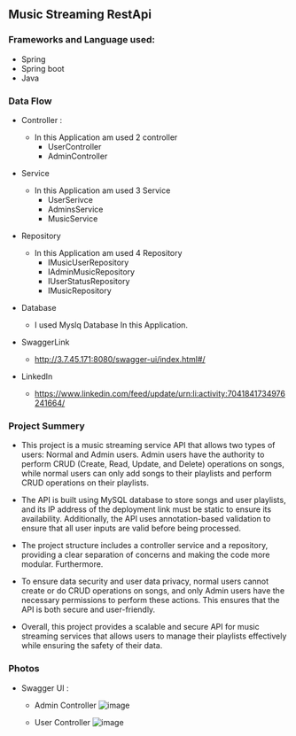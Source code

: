 ## Music Streaming RestApi
### Frameworks and Language used:
* Spring
* Spring boot
* Java

### Data Flow
* Controller : 
  * In this Application am used 2 controller
    * UserController
    * AdminController
    
* Service
  * In this Application am used 3 Service
    * UserSerivce
    * AdminsService
    * MusicService
   
* Repository
  * In this Application am used 4 Repository
    * IMusicUserRepository
    * IAdminMusicRepository
    * IUserStatusRepository
    * IMusicRepository
* Database
  * I used Myslq Database In this Application.
 
* SwaggerLink 
  * http://3.7.45.171:8080/swagger-ui/index.html#/
* LinkedIn
  * https://www.linkedin.com/feed/update/urn:li:activity:7041841734976241664/


### Project Summery

* This project is a music streaming service API that allows two types of users: Normal and Admin users. Admin users have the authority to perform CRUD (Create, Read, Update, and Delete) operations on songs, while normal users can only add songs to their playlists and perform CRUD operations on their playlists.

* The API is built using MySQL database to store songs and user playlists, and its IP address of the deployment link must be static to ensure its availability. Additionally, the API uses annotation-based validation to ensure that all user inputs are valid before being processed.

* The project structure includes a controller service and a repository, providing a clear separation of concerns and making the code more modular. Furthermore.

* To ensure data security and user data privacy, normal users cannot create or do CRUD operations on songs, and only Admin users have the necessary permissions to perform these actions. This ensures that the API is both secure and user-friendly.

* Overall, this project provides a scalable and secure API for music streaming services that allows users to manage their playlists effectively while ensuring the safety of their data.

### Photos 
  * Swagger UI :
    * Admin Controller
    ![image](https://user-images.githubusercontent.com/98683881/225428387-0b0113e3-9ea6-4604-8b5f-e540dd53f639.png)
    
    * User Controller
    ![image](https://user-images.githubusercontent.com/98683881/225428941-28496812-de97-48a7-9e6f-820d425997d5.png)



